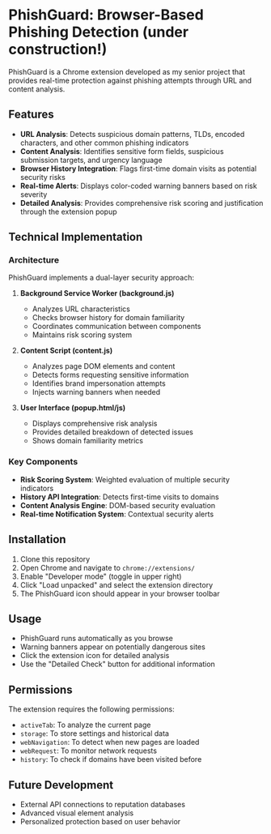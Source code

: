 # PhishGuard: Browser-Based Phishing Detection (under construction!)

PhishGuard is a Chrome extension developed as my senior project that provides real-time protection against phishing attempts through URL and content analysis.

## Features

- **URL Analysis**: Detects suspicious domain patterns, TLDs, encoded characters, and other common phishing indicators
- **Content Analysis**: Identifies sensitive form fields, suspicious submission targets, and urgency language
- **Browser History Integration**: Flags first-time domain visits as potential security risks
- **Real-time Alerts**: Displays color-coded warning banners based on risk severity
- **Detailed Analysis**: Provides comprehensive risk scoring and justification through the extension popup

## Technical Implementation

### Architecture

PhishGuard implements a dual-layer security approach:

1. **Background Service Worker (background.js)**
   - Analyzes URL characteristics
   - Checks browser history for domain familiarity
   - Coordinates communication between components
   - Maintains risk scoring system

2. **Content Script (content.js)**
   - Analyzes page DOM elements and content
   - Detects forms requesting sensitive information
   - Identifies brand impersonation attempts
   - Injects warning banners when needed

3. **User Interface (popup.html/js)**
   - Displays comprehensive risk analysis
   - Provides detailed breakdown of detected issues
   - Shows domain familiarity metrics

### Key Components

- **Risk Scoring System**: Weighted evaluation of multiple security indicators
- **History API Integration**: Detects first-time visits to domains
- **Content Analysis Engine**: DOM-based security evaluation
- **Real-time Notification System**: Contextual security alerts

## Installation

1. Clone this repository
2. Open Chrome and navigate to `chrome://extensions/`
3. Enable "Developer mode" (toggle in upper right)
4. Click "Load unpacked" and select the extension directory
5. The PhishGuard icon should appear in your browser toolbar

## Usage

- PhishGuard runs automatically as you browse
- Warning banners appear on potentially dangerous sites
- Click the extension icon for detailed analysis
- Use the "Detailed Check" button for additional information

## Permissions

The extension requires the following permissions:
- `activeTab`: To analyze the current page
- `storage`: To store settings and historical data
- `webNavigation`: To detect when new pages are loaded
- `webRequest`: To monitor network requests
- `history`: To check if domains have been visited before

## Future Development

- External API connections to reputation databases
- Advanced visual element analysis
- Personalized protection based on user behavior
